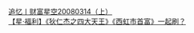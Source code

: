   
[追忆丨财富星空20080314（上）](http://www.dianyue.me/archives/838/ul0j87rr3szuonqm/)  
[【星·福利】《狄仁杰之四大天王》《西虹市首富》一起刷？](http://www.dianyue.me/archives/000/m2qexna4gwt9fy88/)